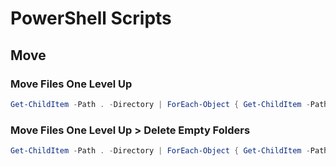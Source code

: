 # PowerShell Scripts
## Move
### Move Files One Level Up
```powershell
Get-ChildItem -Path . -Directory | ForEach-Object { Get-ChildItem -Path $_.FullName | Move-Item -Destination . }
```

### Move Files One Level Up > Delete Empty Folders
```powershell
Get-ChildItem -Path . -Directory | ForEach-Object { Get-ChildItem -Path $_.FullName | Move-Item -Destination .; Remove-Item -LiteralPath $_.FullName }
```

